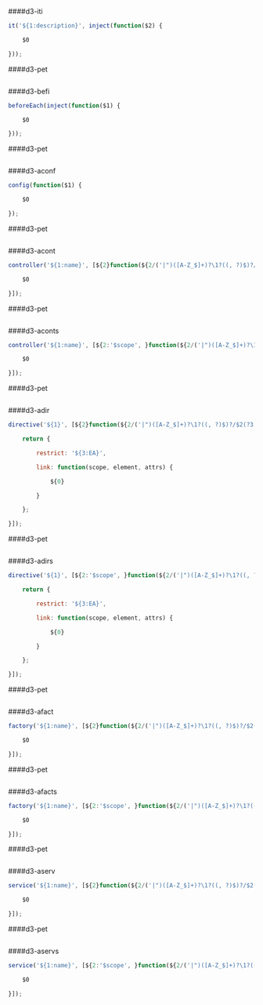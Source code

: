 ####d3-iti
```javascript
it('${1:description}', inject(function($2) {

    $0

}));
```
####d3-pet
```javascript

```
####d3-befi
```javascript
beforeEach(inject(function($1) {

    $0

}));
```
####d3-pet
```javascript

```
####d3-aconf
```javascript
config(function($1) {

    $0

});
```
####d3-pet
```javascript

```
####d3-acont
```javascript
controller('${1:name}', [${2}function(${2/('|")([A-Z_$]+)?\1?((, ?)$)?/$2(?3::$4)/ig}) {

    $0

}]);
```
####d3-pet
```javascript

```
####d3-aconts
```javascript
controller('${1:name}', [${2:'$scope', }function(${2/('|")([A-Z_$]+)?\1?((, ?)$)?/$2(?3::$4)/ig}) {

    $0

}]);
```
####d3-pet
```javascript

```
####d3-adir
```javascript
directive('${1}', [${2}function(${2/('|")([A-Z_$]+)?\1?((, ?)$)?/$2(?3::$4)/ig}) {

    return {

        restrict: '${3:EA}',

        link: function(scope, element, attrs) {

            ${0}

        }

    };

}]);
```
####d3-pet
```javascript

```
####d3-adirs
```javascript
directive('${1}', [${2:'$scope', }function(${2/('|")([A-Z_$]+)?\1?((, ?)$)?/$2(?3::$4)/ig}) {

    return {

        restrict: '${3:EA}',

        link: function(scope, element, attrs) {

            ${0}

        }

    };

}]);
```
####d3-pet
```javascript

```
####d3-afact
```javascript
factory('${1:name}', [${2}function(${2/('|")([A-Z_$]+)?\1?((, ?)$)?/$2(?3::$4)/ig}) {

    $0

}]);
```
####d3-pet
```javascript

```
####d3-afacts
```javascript
factory('${1:name}', [${2:'$scope', }function(${2/('|")([A-Z_$]+)?\1?((, ?)$)?/$2(?3::$4)/ig}) {

    $0

}]);
```
####d3-pet
```javascript

```
####d3-aserv
```javascript
service('${1:name}', [${2}function(${2/('|")([A-Z_$]+)?\1?((, ?)$)?/$2(?3::$4)/ig}) {

    $0

}]);
```
####d3-pet
```javascript

```
####d3-aservs
```javascript
service('${1:name}', [${2:'$scope', }function(${2/('|")([A-Z_$]+)?\1?((, ?)$)?/$2(?3::$4)/ig}) {

    $0

}]);
```
